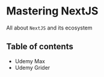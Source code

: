 # Mastering NextJS

All about `NextJS` and its ecosystem

## Table of contents

- Udemy Max
- Udemy Grider
